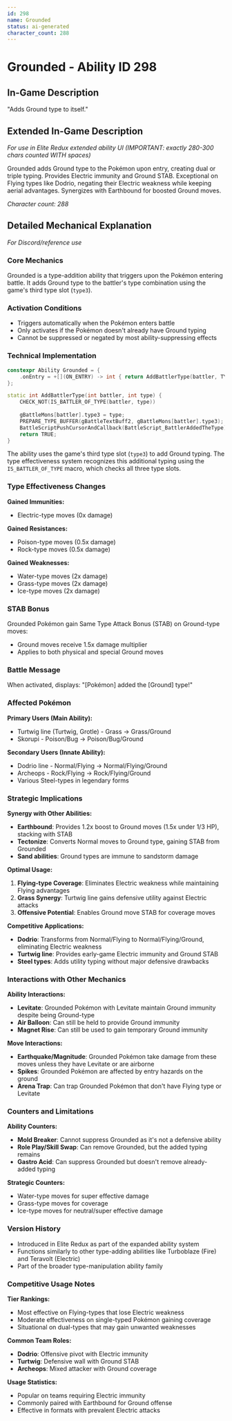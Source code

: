 ```yaml
---
id: 298
name: Grounded
status: ai-generated
character_count: 288
---
```


# Grounded - Ability ID 298

## In-Game Description
"Adds Ground type to itself."

## Extended In-Game Description
*For use in Elite Redux extended ability UI (IMPORTANT: exactly 280-300 chars counted WITH spaces)*

Grounded adds Ground type to the Pokémon upon entry, creating dual or triple typing. Provides Electric immunity and Ground STAB. Exceptional on Flying types like Dodrio, negating their Electric weakness while keeping aerial advantages. Synergizes with Earthbound for boosted Ground moves.

*Character count: 288*

## Detailed Mechanical Explanation
*For Discord/reference use*

### Core Mechanics
Grounded is a type-addition ability that triggers upon the Pokémon entering battle. It adds Ground type to the battler's type combination using the game's third type slot (`type3`).

### Activation Conditions
- Triggers automatically when the Pokémon enters battle
- Only activates if the Pokémon doesn't already have Ground typing
- Cannot be suppressed or negated by most ability-suppressing effects

### Technical Implementation
```cpp
constexpr Ability Grounded = {
    .onEntry = +[](ON_ENTRY) -> int { return AddBattlerType(battler, TYPE_GROUND); },
};

static int AddBattlerType(int battler, int type) {
    CHECK_NOT(IS_BATTLER_OF_TYPE(battler, type))
    
    gBattleMons[battler].type3 = type;
    PREPARE_TYPE_BUFFER(gBattleTextBuff2, gBattleMons[battler].type3);
    BattleScriptPushCursorAndCallback(BattleScript_BattlerAddedTheType);
    return TRUE;
}
```

The ability uses the game's third type slot (`type3`) to add Ground typing. The type effectiveness system recognizes this additional typing using the `IS_BATTLER_OF_TYPE` macro, which checks all three type slots.

### Type Effectiveness Changes
**Gained Immunities:**
- Electric-type moves (0x damage)

**Gained Resistances:**
- Poison-type moves (0.5x damage)
- Rock-type moves (0.5x damage)

**Gained Weaknesses:**
- Water-type moves (2x damage)
- Grass-type moves (2x damage)
- Ice-type moves (2x damage)

### STAB Bonus
Grounded Pokémon gain Same Type Attack Bonus (STAB) on Ground-type moves:
- Ground moves receive 1.5x damage multiplier
- Applies to both physical and special Ground moves

### Battle Message
When activated, displays: "[Pokémon] added the [Ground] type!"

### Affected Pokémon
**Primary Users (Main Ability):**
- Turtwig line (Turtwig, Grotle) - Grass → Grass/Ground
- Skorupi - Poison/Bug → Poison/Bug/Ground

**Secondary Users (Innate Ability):**
- Dodrio line - Normal/Flying → Normal/Flying/Ground
- Archeops - Rock/Flying → Rock/Flying/Ground
- Various Steel-types in legendary forms

### Strategic Implications

**Synergy with Other Abilities:**
- **Earthbound**: Provides 1.2x boost to Ground moves (1.5x under 1/3 HP), stacking with STAB
- **Tectonize**: Converts Normal moves to Ground type, gaining STAB from Grounded
- **Sand abilities**: Ground types are immune to sandstorm damage

**Optimal Usage:**
1. **Flying-type Coverage**: Eliminates Electric weakness while maintaining Flying advantages
2. **Grass Synergy**: Turtwig line gains defensive utility against Electric attacks
3. **Offensive Potential**: Enables Ground move STAB for coverage moves

**Competitive Applications:**
- **Dodrio**: Transforms from Normal/Flying to Normal/Flying/Ground, eliminating Electric weakness
- **Turtwig line**: Provides early-game Electric immunity and Ground STAB
- **Steel types**: Adds utility typing without major defensive drawbacks

### Interactions with Other Mechanics

**Ability Interactions:**
- **Levitate**: Grounded Pokémon with Levitate maintain Ground immunity despite being Ground-type
- **Air Balloon**: Can still be held to provide Ground immunity
- **Magnet Rise**: Can still be used to gain temporary Ground immunity

**Move Interactions:**
- **Earthquake/Magnitude**: Grounded Pokémon take damage from these moves unless they have Levitate or are airborne
- **Spikes**: Grounded Pokémon are affected by entry hazards on the ground
- **Arena Trap**: Can trap Grounded Pokémon that don't have Flying type or Levitate

### Counters and Limitations

**Ability Counters:**
- **Mold Breaker**: Cannot suppress Grounded as it's not a defensive ability
- **Role Play/Skill Swap**: Can remove Grounded, but the added typing remains
- **Gastro Acid**: Can suppress Grounded but doesn't remove already-added typing

**Strategic Counters:**
- Water-type moves for super effective damage
- Grass-type moves for coverage
- Ice-type moves for neutral/super effective damage

### Version History
- Introduced in Elite Redux as part of the expanded ability system
- Functions similarly to other type-adding abilities like Turboblaze (Fire) and Teravolt (Electric)
- Part of the broader type-manipulation ability family

### Competitive Usage Notes
**Tier Rankings:**
- Most effective on Flying-types that lose Electric weakness
- Moderate effectiveness on single-typed Pokémon gaining coverage
- Situational on dual-types that may gain unwanted weaknesses

**Common Team Roles:**
- **Dodrio**: Offensive pivot with Electric immunity
- **Turtwig**: Defensive wall with Ground STAB
- **Archeops**: Mixed attacker with Ground coverage

**Usage Statistics:**
- Popular on teams requiring Electric immunity
- Commonly paired with Earthbound for Ground offense
- Effective in formats with prevalent Electric attacks